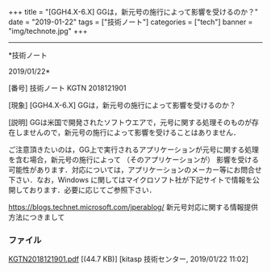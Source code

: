﻿+++
title = "[GGH4.X-6.X] GGは，新元号の施行によって影響を受けるのか？"
date = "2019-01-22"
tags = ["技術ノート"]
categories = ["tech"]
banner = "img/technote.jpg"
+++

-----------------------------------------------------------------------------------------------------------------------------

*技術ノート

2019/01/22*


[番号]
技術ノート KGTN 2018121901

[現象]
[GGH4.X-6.X] GGは，新元号の施行によって影響を受けるのか？

[説明]
GGは米国で開発されたソフトウエアで，元号に関する処理そのものが存在しませんので，新元号の施行によって影響を受けることはありません．

ご注意頂きたいのは，GG上で実行されるアプリケーションが元号に関する処理を含む場合，新元号の施行によって
（そのアプリケーションが）
影響を受ける可能性があります．対応については，アプリケーションのメーカー等にお問合せ下さい．なお，Windows
に関してはマイクロソフト社が下記サイトで情報を公開しております．必要に応じてご参照下さい．

<https://blogs.technet.microsoft.com/jperablog/>
新元号対応に関する情報提供方法につきまして


### ファイル

 
 


[KGTN2018121901.pdf](http://techreport.kitasp.net/attachments/download/4237/KGTN2018121901.pdf)
 [(44.7 KB)] [kitasp 技術センター, 2019/01/22
11:02]


 


 

